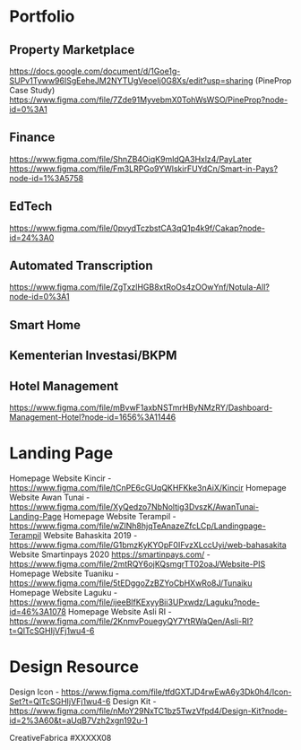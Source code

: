 # Portfolio

## Property Marketplace
https://docs.google.com/document/d/1Goe1g-SUPv1Tyww96ISgEeheJM2NYTUgVeoeIj0G8Xs/edit?usp=sharing (PineProp Case Study)
https://www.figma.com/file/7Zde91MyvebmX0TohWsWSO/PineProp?node-id=0%3A1

## Finance
https://www.figma.com/file/ShnZB4OiqK9mldQA3Hxlz4/PayLater
https://www.figma.com/file/Fm3LRPGo9YWlskirFUYdCn/Smart-in-Pays?node-id=1%3A5758

## EdTech
https://www.figma.com/file/0pvydTczbstCA3qQ1p4k9f/Cakap?node-id=24%3A0

## Automated Transcription
https://www.figma.com/file/ZgTxzlHGB8xtRoOs4zOOwYnf/Notula-All?node-id=0%3A1

## Smart Home

## Kementerian Investasi/BKPM


## Hotel Management
https://www.figma.com/file/mBvwF1axbNSTmrHByNMzRY/Dashboard-Management-Hotel?node-id=1656%3A11446

# Landing Page
Homepage Website Kincir - https://www.figma.com/file/tCnPE6cGUqQKHFKke3nAiX/Kincir
Homepage Website Awan Tunai - https://www.figma.com/file/XyQedzo7NbNoltig3DvszK/AwanTunai-Landing-Page
Homepage Website Terampil - https://www.figma.com/file/wZlNh8hjqTeAnazeZfcLCp/Landingpage-Terampil
Website Bahaskita 2019 - https://www.figma.com/file/G1bmzKyKYOpF0IFvzXLccUyi/web-bahasakita
Website Smartinpays 2020 https://smartinpays.com/ - https://www.figma.com/file/2mtRQY6ojKQsmgrTT02oaJ/Website-PIS
Homepage Website Tuaniku - https://www.figma.com/file/5tEDggoZzBZYoCbHXwRo8J/Tunaiku
Homepage Website Laguku - https://www.figma.com/file/ijeeBlfKExyyBii3UPxwdz/Laguku?node-id=46%3A1078
Homepage Website Asli RI - https://www.figma.com/file/2KnmvPouegyQY7YtRWaQen/Asli-RI?t=QlTcSGHIjVFj1wu4-6

# Design Resource
Design Icon - https://www.figma.com/file/tfdGXTJD4rwEwA6y3Dk0h4/Icon-Set?t=QlTcSGHIjVFj1wu4-6 
Design Kit - https://www.figma.com/file/nMoY29NxTC1bz5TwzVfpd4/Design-Kit?node-id=2%3A60&t=aUqB7Vzh2xgn192u-1

CreativeFabrica #XXXXX08

